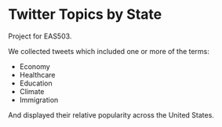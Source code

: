 # Twitter Topics by State

Project for EAS503. 

We collected tweets which included one or more of the terms:
  - Economy
  - Healthcare
  - Education
  - Climate
  - Immigration
  
And displayed their relative popularity across the United States. 
